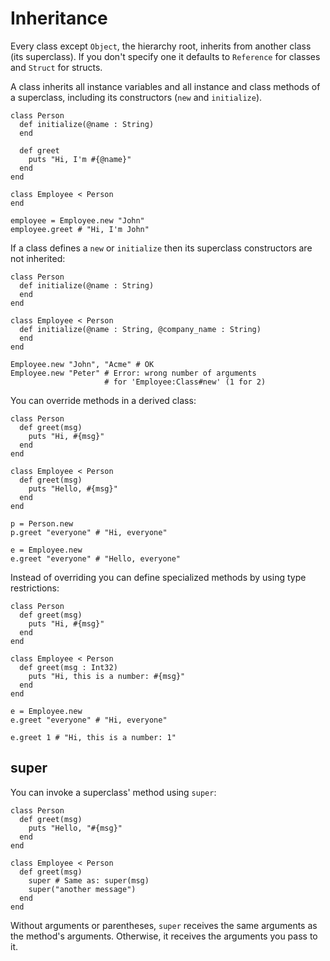# Inheritance

Every class except `Object`, the hierarchy root, inherits from another class (its superclass). If you don't specify one it defaults to `Reference` for classes and `Struct` for structs.

A class inherits all instance variables and all instance and class methods of a superclass, including its constructors (`new` and `initialize`).

```crystal
class Person
  def initialize(@name : String)
  end

  def greet
    puts "Hi, I'm #{@name}"
  end
end

class Employee < Person
end

employee = Employee.new "John"
employee.greet # "Hi, I'm John"
```

If a class defines a `new` or `initialize` then its superclass constructors are not inherited:

```crystal
class Person
  def initialize(@name : String)
  end
end

class Employee < Person
  def initialize(@name : String, @company_name : String)
  end
end

Employee.new "John", "Acme" # OK
Employee.new "Peter" # Error: wrong number of arguments
                     # for 'Employee:Class#new' (1 for 2)
```

You can override methods in a derived class:

```crystal
class Person
  def greet(msg)
    puts "Hi, #{msg}"
  end
end

class Employee < Person
  def greet(msg)
    puts "Hello, #{msg}"
  end
end

p = Person.new
p.greet "everyone" # "Hi, everyone"

e = Employee.new
e.greet "everyone" # "Hello, everyone"
```

Instead of overriding you can define specialized methods by using type restrictions:

```crystal
class Person
  def greet(msg)
    puts "Hi, #{msg}"
  end
end

class Employee < Person
  def greet(msg : Int32)
    puts "Hi, this is a number: #{msg}"
  end
end

e = Employee.new
e.greet "everyone" # "Hi, everyone"

e.greet 1 # "Hi, this is a number: 1"
```

## super

You can invoke a superclass' method using `super`:

```crystal
class Person
  def greet(msg)
    puts "Hello, "#{msg}"
  end
end

class Employee < Person
  def greet(msg)
    super # Same as: super(msg)
    super("another message")
  end
end
```

Without arguments or parentheses, `super` receives the same arguments as the method's arguments. Otherwise, it receives the arguments you pass to it.
